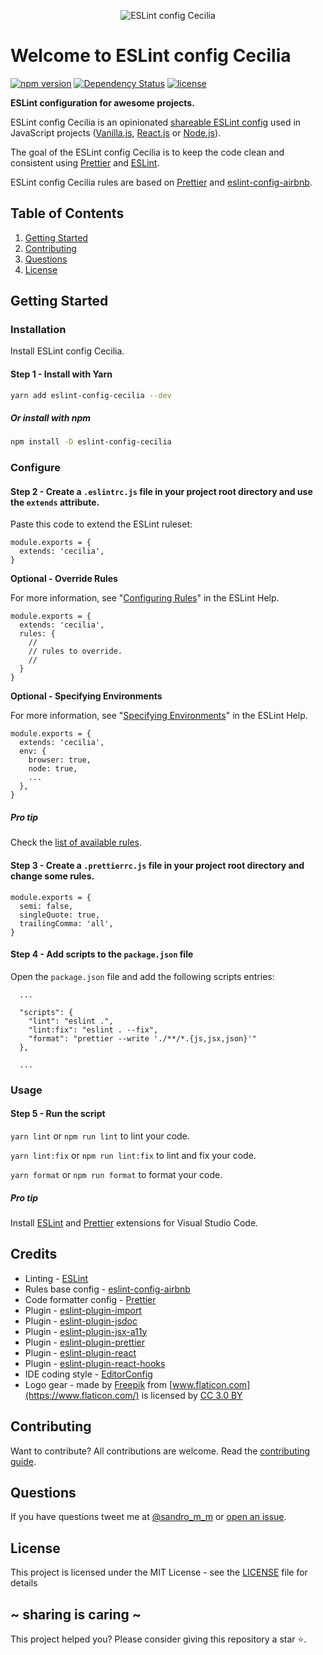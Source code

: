 <p align="center"><img src="https://i.imgur.com/De2l7rX.png" alt="ESLint config Cecilia" /></p>

# Welcome to ESLint config Cecilia

[![npm version](https://badge.fury.io/js/eslint-config-cecilia.svg)](https://badge.fury.io/js/eslint-config-cecilia)
[![Dependency Status](https://david-dm.org/SandroMiguel/eslint-config-cecilia.svg)](https://david-dm.org/SandroMiguel/eslint-config-cecilia)
[![license](https://img.shields.io/badge/License-MIT-blue.svg?style=flat)](LICENSE)

**ESLint configuration for awesome projects.**

ESLint config Cecilia is an opinionated
[shareable ESLint config](http://eslint.org/docs/developer-guide/shareable-configs.html)
used in JavaScript projects ([Vanilla.js](http://vanilla-js.com/),
[React.js](https://reactjs.org/) or [Node.js](https://nodejs.org/)).

The goal of the ESLint config Cecilia is to keep the code clean and consistent
using [Prettier](https://www.npmjs.com/package/prettier) and
[ESLint](https://eslint.org/).

ESLint config Cecilia rules are based on [Prettier](https://www.npmjs.com/package/prettier) and [eslint-config-airbnb](https://www.npmjs.com/package/eslint-config-airbnb).

## Table of Contents

1. [Getting Started](#getting-started)
1. [Contributing](#contributing)
1. [Questions](#questions)
1. [License](#license)

## Getting Started

### Installation

Install ESLint config Cecilia.

#### Step 1 - Install with Yarn

```sh
yarn add eslint-config-cecilia --dev
```

##### Or install with npm

```sh
npm install -D eslint-config-cecilia
```

### Configure

#### Step 2 - Create a `.eslintrc.js` file in your project root directory and use the `extends` attribute.

Paste this code to extend the ESLint ruleset:

```
module.exports = {
  extends: 'cecilia',
}
```

**Optional - Override Rules**

For more information, see "[Configuring Rules](https://eslint.org/docs/user-guide/configuring#configuring-rules)" in the ESLint Help.

```
module.exports = {
  extends: 'cecilia',
  rules: {
    //
    // rules to override.
    //
  }
}
```

**Optional - Specifying Environments**

For more information, see "[Specifying Environments](https://eslint.org/docs/user-guide/configuring#specifying-environments)" in the ESLint Help.

```
module.exports = {
  extends: 'cecilia',
  env: {
    browser: true,
    node: true,
    ...
  },
}
```

##### Pro tip

Check the [list of available rules](https://eslint.org/docs/rules/).

#### Step 3 - Create a `.prettierrc.js` file in your project root directory and change some rules.

```
module.exports = {
  semi: false,
  singleQuote: true,
  trailingComma: 'all',
}
```

#### Step 4 - Add scripts to the `package.json` file

Open the `package.json` file and add the following scripts entries:

```
  ...

  "scripts": {
    "lint": "eslint .",
    "lint:fix": "eslint . --fix",
    "format": "prettier --write './**/*.{js,jsx,json}'"
  },

  ...
```

### Usage

#### Step 5 - Run the script

`yarn lint` or `npm run lint` to lint your code.

`yarn lint:fix` or `npm run lint:fix` to lint and fix your code.

`yarn format` or `npm run format` to format your code.

##### Pro tip

Install
[ESLint](https://marketplace.visualstudio.com/items?itemName=dbaeumer.vscode-eslint)
and
[Prettier](https://marketplace.visualstudio.com/items?itemName=esbenp.prettier-vscode)
extensions for Visual Studio Code.

## Credits

- Linting - [ESLint](https://eslint.org/)
- Rules base config -
  [eslint-config-airbnb](https://www.npmjs.com/package/eslint-config-airbnb)
- Code formatter config - [Prettier](https://www.npmjs.com/package/prettier)
- Plugin -
  [eslint-plugin-import](https://www.npmjs.com/package/eslint-plugin-import)
- Plugin -
  [eslint-plugin-jsdoc](https://www.npmjs.com/package/eslint-plugin-jsdoc)
- Plugin -
  [eslint-plugin-jsx-a11y](https://www.npmjs.com/package/eslint-plugin-jsx-a11y)
- Plugin -
  [eslint-plugin-prettier](https://www.npmjs.com/package/eslint-plugin-prettier)
- Plugin -
  [eslint-plugin-react](https://www.npmjs.com/package/eslint-plugin-react)
- Plugin -
  [eslint-plugin-react-hooks](https://www.npmjs.com/package/eslint-plugin-react-hooks)
- IDE coding style - [EditorConfig](https://editorconfig.org/)
- Logo gear - made by [Freepik](http://www.freepik.com) from
  [www.flaticon.com](https://www.flaticon.com/) is licensed by
  [CC 3.0 BY](http://creativecommons.org/licenses/by/3.0/)

## Contributing

Want to contribute? All contributions are welcome. Read the
[contributing guide](CONTRIBUTING.md).

## Questions

If you have questions tweet me at [@sandro_m_m](https://twitter.com/sandro_m_m)
or [open an issue](../../issues/new).

## License

This project is licensed under the MIT License - see the [LICENSE](LICENSE) file
for details

## ~ sharing is caring ~

This project helped you? Please consider giving this repository a star :star:.
